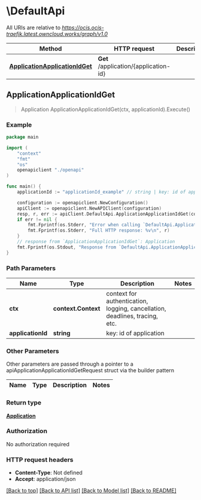 # \DefaultApi

All URIs are relative to *https://ocis.ocis-traefik.latest.owncloud.works/graph/v1.0*

Method | HTTP request | Description
------------- | ------------- | -------------
[**ApplicationApplicationIdGet**](DefaultApi.md#ApplicationApplicationIdGet) | **Get** /application/{application-id} | 



## ApplicationApplicationIdGet

> Application ApplicationApplicationIdGet(ctx, applicationId).Execute()





### Example

```go
package main

import (
    "context"
    "fmt"
    "os"
    openapiclient "./openapi"
)

func main() {
    applicationId := "applicationId_example" // string | key: id of application

    configuration := openapiclient.NewConfiguration()
    apiClient := openapiclient.NewAPIClient(configuration)
    resp, r, err := apiClient.DefaultApi.ApplicationApplicationIdGet(context.Background(), applicationId).Execute()
    if err != nil {
        fmt.Fprintf(os.Stderr, "Error when calling `DefaultApi.ApplicationApplicationIdGet``: %v\n", err)
        fmt.Fprintf(os.Stderr, "Full HTTP response: %v\n", r)
    }
    // response from `ApplicationApplicationIdGet`: Application
    fmt.Fprintf(os.Stdout, "Response from `DefaultApi.ApplicationApplicationIdGet`: %v\n", resp)
}
```

### Path Parameters


Name | Type | Description  | Notes
------------- | ------------- | ------------- | -------------
**ctx** | **context.Context** | context for authentication, logging, cancellation, deadlines, tracing, etc.
**applicationId** | **string** | key: id of application | 

### Other Parameters

Other parameters are passed through a pointer to a apiApplicationApplicationIdGetRequest struct via the builder pattern


Name | Type | Description  | Notes
------------- | ------------- | ------------- | -------------


### Return type

[**Application**](Application.md)

### Authorization

No authorization required

### HTTP request headers

- **Content-Type**: Not defined
- **Accept**: application/json

[[Back to top]](#) [[Back to API list]](../README.md#documentation-for-api-endpoints)
[[Back to Model list]](../README.md#documentation-for-models)
[[Back to README]](../README.md)

